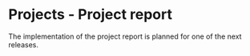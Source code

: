 # Projects - Project report

The implementation of the project report is planned for one of the next releases.